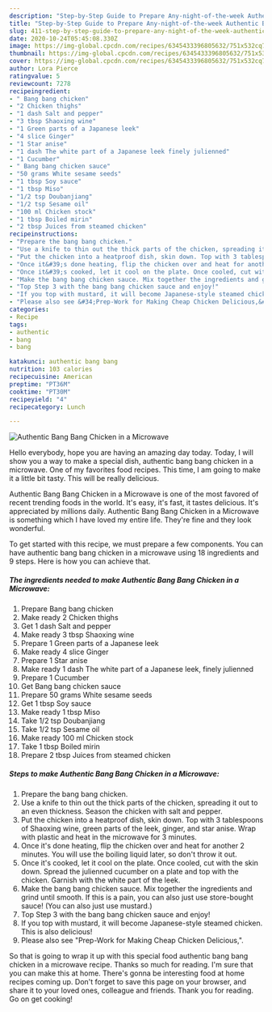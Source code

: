 ```yaml
---
description: "Step-by-Step Guide to Prepare Any-night-of-the-week Authentic Bang Bang Chicken in a Microwave"
title: "Step-by-Step Guide to Prepare Any-night-of-the-week Authentic Bang Bang Chicken in a Microwave"
slug: 411-step-by-step-guide-to-prepare-any-night-of-the-week-authentic-bang-bang-chicken-in-a-microwave
date: 2020-10-24T05:45:08.330Z
image: https://img-global.cpcdn.com/recipes/6345433396805632/751x532cq70/authentic-bang-bang-chicken-in-a-microwave-recipe-main-photo.jpg
thumbnail: https://img-global.cpcdn.com/recipes/6345433396805632/751x532cq70/authentic-bang-bang-chicken-in-a-microwave-recipe-main-photo.jpg
cover: https://img-global.cpcdn.com/recipes/6345433396805632/751x532cq70/authentic-bang-bang-chicken-in-a-microwave-recipe-main-photo.jpg
author: Lora Pierce
ratingvalue: 5
reviewcount: 7278
recipeingredient:
- " Bang bang chicken"
- "2 Chicken thighs"
- "1 dash Salt and pepper"
- "3 tbsp Shaoxing wine"
- "1 Green parts of a Japanese leek"
- "4 slice Ginger"
- "1 Star anise"
- "1 dash The white part of a Japanese leek finely julienned"
- "1 Cucumber"
- " Bang bang chicken sauce"
- "50 grams White sesame seeds"
- "1 tbsp Soy sauce"
- "1 tbsp Miso"
- "1/2 tsp Doubanjiang"
- "1/2 tsp Sesame oil"
- "100 ml Chicken stock"
- "1 tbsp Boiled mirin"
- "2 tbsp Juices from steamed chicken"
recipeinstructions:
- "Prepare the bang bang chicken."
- "Use a knife to thin out the thick parts of the chicken, spreading it out to an even thickness. Season the chicken with salt and pepper."
- "Put the chicken into a heatproof dish, skin down. Top with 3 tablespoons of Shaoxing wine, green parts of the leek, ginger, and star anise. Wrap with plastic and heat in the microwave for 3 minutes."
- "Once it&#39;s done heating, flip the chicken over and heat for another 2 minutes. You will use the boiling liquid later, so don&#39;t throw it out."
- "Once it&#39;s cooked, let it cool on the plate. Once cooled, cut with the skin down. Spread the julienned cucumber on a plate and top with the chicken. Garnish with the white part of the leek."
- "Make the bang bang chicken sauce. Mix together the ingredients and grind until smooth. If this is a pain, you can also just use store-bought sauce! (You can also just use mustard.)"
- "Top Step 3 with the bang bang chicken sauce and enjoy!"
- "If you top with mustard, it will become Japanese-style steamed chicken. This is also delicious!"
- "Please also see &#34;Prep-Work for Making Cheap Chicken Delicious,&#34;."
categories:
- Recipe
tags:
- authentic
- bang
- bang

katakunci: authentic bang bang 
nutrition: 103 calories
recipecuisine: American
preptime: "PT36M"
cooktime: "PT30M"
recipeyield: "4"
recipecategory: Lunch

---
```



![Authentic Bang Bang Chicken in a Microwave](https://img-global.cpcdn.com/recipes/6345433396805632/751x532cq70/authentic-bang-bang-chicken-in-a-microwave-recipe-main-photo.jpg)

Hello everybody, hope you are having an amazing day today. Today, I will show you a way to make a special dish, authentic bang bang chicken in a microwave. One of my favorites food recipes. This time, I am going to make it a little bit tasty. This will be really delicious.

Authentic Bang Bang Chicken in a Microwave is one of the most favored of recent trending foods in the world. It's easy, it's fast, it tastes delicious. It's appreciated by millions daily. Authentic Bang Bang Chicken in a Microwave is something which I have loved my entire life. They're fine and they look wonderful.




To get started with this recipe, we must prepare a few components. You can have authentic bang bang chicken in a microwave using 18 ingredients and 9 steps. Here is how you can achieve that.

<!--inarticleads1-->

##### The ingredients needed to make Authentic Bang Bang Chicken in a Microwave:

1. Prepare  Bang bang chicken
1. Make ready 2 Chicken thighs
1. Get 1 dash Salt and pepper
1. Make ready 3 tbsp Shaoxing wine
1. Prepare 1 Green parts of a Japanese leek
1. Make ready 4 slice Ginger
1. Prepare 1 Star anise
1. Make ready 1 dash The white part of a Japanese leek, finely julienned
1. Prepare 1 Cucumber
1. Get  Bang bang chicken sauce
1. Prepare 50 grams White sesame seeds
1. Get 1 tbsp Soy sauce
1. Make ready 1 tbsp Miso
1. Take 1/2 tsp Doubanjiang
1. Take 1/2 tsp Sesame oil
1. Make ready 100 ml Chicken stock
1. Take 1 tbsp Boiled mirin
1. Prepare 2 tbsp Juices from steamed chicken




<!--inarticleads2-->

##### Steps to make Authentic Bang Bang Chicken in a Microwave:

1. Prepare the bang bang chicken.
1. Use a knife to thin out the thick parts of the chicken, spreading it out to an even thickness. Season the chicken with salt and pepper.
1. Put the chicken into a heatproof dish, skin down. Top with 3 tablespoons of Shaoxing wine, green parts of the leek, ginger, and star anise. Wrap with plastic and heat in the microwave for 3 minutes.
1. Once it&#39;s done heating, flip the chicken over and heat for another 2 minutes. You will use the boiling liquid later, so don&#39;t throw it out.
1. Once it&#39;s cooked, let it cool on the plate. Once cooled, cut with the skin down. Spread the julienned cucumber on a plate and top with the chicken. Garnish with the white part of the leek.
1. Make the bang bang chicken sauce. Mix together the ingredients and grind until smooth. If this is a pain, you can also just use store-bought sauce! (You can also just use mustard.)
1. Top Step 3 with the bang bang chicken sauce and enjoy!
1. If you top with mustard, it will become Japanese-style steamed chicken. This is also delicious!
1. Please also see &#34;Prep-Work for Making Cheap Chicken Delicious,&#34;.




So that is going to wrap it up with this special food authentic bang bang chicken in a microwave recipe. Thanks so much for reading. I'm sure that you can make this at home. There's gonna be interesting food at home recipes coming up. Don't forget to save this page on your browser, and share it to your loved ones, colleague and friends. Thank you for reading. Go on get cooking!
